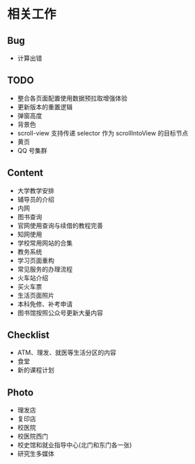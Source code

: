 # 相关工作

## Bug

- 计算出错

## TODO

- 整合各页面配置使用数据预拉取增强体验
- 更新版本的重置逻辑
- 弹窗高度
- 背景色
- scroll-view 支持传递 selector 作为 scrollIntoView 的目标节点
- 黄页
- QQ 号集群

## Content

- 大学教学安排
- 辅导员的介绍
- 内网
- 图书查询
- 官网使用查询与续借的教程完善
- 知网使用
- 学校常用网站的合集
- 教务系统
- 学习页面重构
- 常见服务的办理流程
- 火车站介绍
- 买火车票
- 生活页面照片
- 本科免修、补考申请
- 图书馆按照公众号更新大量内容

## Checklist

- ATM、理发、就医等生活分区的内容
- 食堂
- 新的课程计划

## Photo

- 理发店
- 复印店
- 校医院
- 校医院西门
- 校史馆和就业指导中心(北门和东门各一张)
- 研究生多媒体
